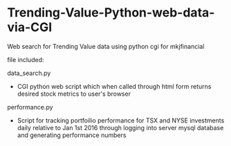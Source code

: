 # Trending-Value-Python-web-data-via-CGI
Web search for Trending Value data using python cgi for mkjfinancial

file included:

data_search.py
  - CGI python web script which when called through html form returns desired stock metrics to user's browser

performance.py
  - Script for tracking portfoilio performance for TSX and NYSE investments daily relative to Jan 1st 2016 through logging into 
    server mysql database and generating performance numbers 
